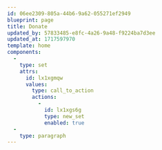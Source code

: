 ```yaml
---
id: 06ee2309-805a-44b6-9a62-055271ef2949
blueprint: page
title: Donate
updated_by: 57833485-e8fc-4a26-9a48-f9224ba7d3ee
updated_at: 1717597970
template: home
components:
  -
    type: set
    attrs:
      id: lx1xgmqw
      values:
        type: call_to_action
        actions:
          -
            id: lx1xgs6g
            type: new_set
            enabled: true
  -
    type: paragraph
---
```

